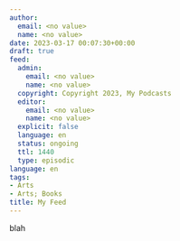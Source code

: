 ```yaml
---
author:
  email: <no value>
  name: <no value>
date: 2023-03-17 00:07:30+00:00
draft: true
feed:
  admin:
    email: <no value>
    name: <no value>
  copyright: Copyright 2023, My Podcasts
  editor:
    email: <no value>
    name: <no value>
  explicit: false
  language: en
  status: ongoing
  ttl: 1440
  type: episodic
language: en
tags:
- Arts
- Arts; Books
title: My Feed
---
```


blah